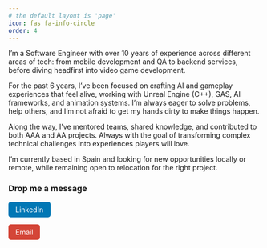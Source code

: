 ```yaml
---
# the default layout is 'page'
icon: fas fa-info-circle
order: 4
---
```


I’m a Software Engineer with over 10 years of experience across different areas of tech: from mobile development and QA to backend services, before diving headfirst into video game development.

For the past 6 years, I’ve been focused on crafting AI and gameplay experiences that feel alive, working with Unreal Engine (C++), GAS, AI frameworks, and animation systems. I’m always eager to solve problems, help others, and I’m not afraid to get my hands dirty to make things happen.

Along the way, I’ve mentored teams, shared knowledge, and contributed to both AAA and AA projects. Always with the goal of transforming complex technical challenges into experiences players will love.

I’m currently based in Spain and looking for new opportunities locally or remote, while remaining open to relocation for the right project.

### Drop me a message

<div style="margin-top: 1em;">
  <a href="https://linkedin.com/in/albertalmaserrano" target="_blank" rel="noopener noreferrer"
     style="display:inline-block; padding: 0.5em 1em; background-color:#0077B5; color:white; text-decoration:none; border-radius:5px; margin-right:0.5em;">
    <i class="fab fa-linkedin"></i> LinkedIn
  </a>

<a href="mailto:albert@example.com"
style="display:inline-block; padding: 0.5em 1em; background-color:#D44638; color:white; text-decoration:none; border-radius:5px;">
<i class="fas fa-envelope"></i> Email
</a>
</div>
